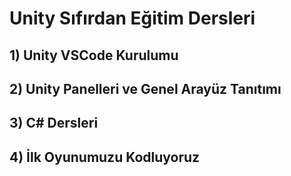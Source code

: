 # Unity Sıfırdan Eğitim Dersleri

## 1) Unity VSCode Kurulumu

## 2) Unity Panelleri ve Genel Arayüz Tanıtımı

## 3) C# Dersleri

## 4) İlk Oyunumuzu Kodluyoruz
